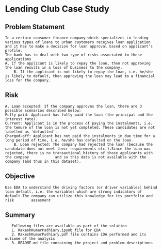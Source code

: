 # Lending Club Case Study

  ## Problem Statement
  	In a certain consumer finance company which specializes in lending various types of loans to urban customers receives loan application and it has to make a decision for loan approval based on applicant’s profile. 
	The bank has to deal with two type of risks associated to these applications 
   	A. If the applicant is likely to repay the loan, then not approving the loan results in a loss of business to the company.
        B. If the applicant is not likely to repay the loan, i.e. he/she is likely to default, then approving the loan may lead to a financial loss for the company.

 ## Risk
	A. Loan accepted: If the company approves the loan, there are 3 possible scenarios described below:
	Fully paid: Applicant has fully paid the loan (the principal and the interest rate).
	Current: Applicant is in the process of paying the instalments, i.e. the tenure of the loan is not yet completed. These candidates are not labelled as 'defaulted'.
	Charged-off: Applicant has not paid the instalments in due time for a long period of time, i.e. he/she has defaulted on the loan.
        B. Loan rejected: The company had rejected the loan (because the candidate does not meet their requirements etc.).Since the loan was rejected, there is no transactional history of those applicants with the company 	         and so this data is not available with the company (and thus in this dataset).

 ## Objective
 	Use EDA to understand the driving factors (or driver variables) behind loan default, i.e. the variables which are strong indicators of default.The company can utilize this knowledge for its portfolio and risk 		assesment

 ## Summary
       Following files are available as part of the solution
       1. RakeshKumarPadhiary.ipynb file for EDA
       2. RakeshKumarPadhiary.pdf file contains EDA performed and its outcome of the analysis
       3. README.md file containing the project and problem descriptions
